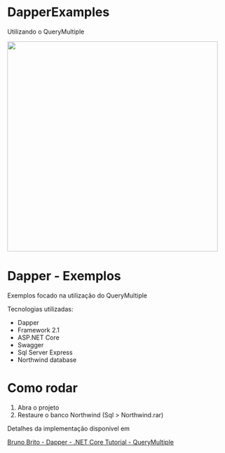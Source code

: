 # DapperExamples
Utilizando o QueryMultiple

<img src="https://www.brunobrito.net.br/content/images/2018/07/capa-dapper.jpg" width="480" />

# Dapper - Exemplos

Exemplos focado na utilização do QueryMultiple

Tecnologias utilizadas:

* Dapper
* Framework 2.1
* ASP.NET Core
* Swagger
* Sql Server Express
* Northwind database

# Como rodar

1. Abra o projeto
2. Restaure o banco Northwind (Sql > Northwind.rar)


Detalhes da implementação disponivel em

[Bruno Brito - Dapper - .NET Core Tutorial - QueryMultiple](https://www.brunobrito.net.br/dapper-tutorial-i/)
